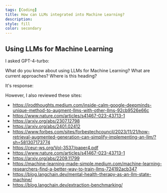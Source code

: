 ```yaml
---
tags: [Coding]
title: How can LLMs integrated into Machine Learning?
description: 
style: fill
color: secondary
---
```


## Using LLMs for Machine Learning

I asked GPT-4-turbo:

What do you know about using LLMs for Machine Learning? 
What are current approaches? Where is this heading?

It's response:



However, I also reviewed these sites:



- https://jrodthoughts.medium.com/inside-calm-google-deepminds-unique-method-to-augment-llms-with-other-llms-92cb9526e66c
- https://www.nature.com/articles/s41467-023-43713-1
- https://arxiv.org/abs/2307.12798
- https://arxiv.org/abs/2401.02412
- https://www.forbes.com/sites/forbestechcouncil/2023/11/21/how-retrieval-augmented-generation-can-simplify-implementing-an-llm/?sh=581307173774
- https://ceur-ws.org/Vol-3537/paper4.pdf
- https://www.nature.com/articles/s41467-023-43713-1
- https://arxiv.org/abs/2209.11799
- https://machine-learning-made-simple.medium.com/machine-learning-researchers-find-a-better-way-to-train-llms-724192acb347
- https://blog.langchain.dev/mental-health-therapy-as-an-llm-state-machine/
- https://blog.langchain.dev/extraction-benchmarking/
